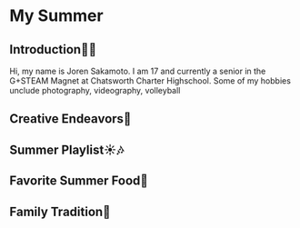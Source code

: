 # My Summer
## **Introduction👋🏽**
Hi, my name is Joren Sakamoto. I am 17 and currently a senior in the G+STEAM Magnet at Chatsworth Charter Highschool. Some of my hobbies unclude photography, videography, volleyball

## **Creative Endeavors👾**

## **Summer Playlist☀️🎶**

## **Favorite Summer Food🦞**

## **Family Tradition🍡**

